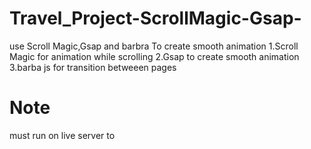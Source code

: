 # Travel_Project-ScrollMagic-Gsap-

use Scroll Magic,Gsap and barbra  To create smooth animation 
1.Scroll Magic for animation while scrolling
2.Gsap to create smooth animation 
3.barba js for transition betweeen pages
# Note
must run on live server to 
